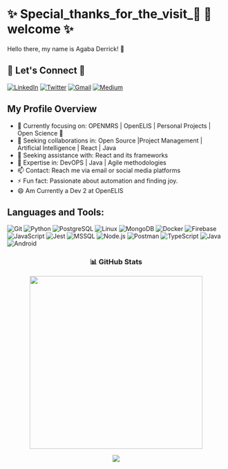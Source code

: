 # ✨ Special_thanks_for_the_visit_🌱 🌱 welcome ✨
Hello there, my name is Agaba Derrick! 👋

## 👯 Let's Connect 👯

[![LinkedIn](https://img.shields.io/badge/LinkedIn-Connect-blue)](https://www.linkedin.com/in/agaba-derrick-41b303221/)
[![Twitter](https://img.shields.io/badge/Twitter-Follow-blue)](https://twitter.com/djunior256)
[![Gmail](https://img.shields.io/badge/Gmail-Email-red)](mailto:agabaderrick18@gmail.com)
[![Medium](https://img.shields.io/badge/Medium-follow-black)](https://medium.com/@agabaderrick18)


## My Profile Overview

- 🔭 Currently focusing on: OPENMRS | OpenELIS | Personal Projects | Open Science 🌱
- 👯 Seeking collaborations in: Open Source |Project Management | Artificial Intelligence | React | Java
- 🤔 Seeking assistance with: React and its frameworks
- 💬 Expertise in: DevOPS | Java | Agile methodologies
- 📫 Contact: Reach me via email or social media platforms
- ⚡ Fun fact: Passionate about automation and finding joy.
- 😄 Am Currently a Dev 2 at OpenELIS 

## Languages and Tools:

![Git](https://img.shields.io/badge/-Git-F05032?logo=git&logoColor=white&style=plastic)
![Python](https://img.shields.io/badge/-Python-3776AB?logo=python&logoColor=white&style=plastic)
![PostgreSQL](https://img.shields.io/badge/-PostgreSQL-336791?logo=postgresql&logoColor=white&style=plastic)
![Linux](https://img.shields.io/badge/-Linux-FCC624?logo=linux&logoColor=black&style=plastic)
![MongoDB](https://img.shields.io/badge/-MongoDB-47A248?logo=mongodb&logoColor=white&style=plastic)
![Docker](https://img.shields.io/badge/-Docker-2496ED?logo=docker&logoColor=white&style=plastic)
![Firebase](https://img.shields.io/badge/-Firebase-FFCA28?logo=firebase&logoColor=black&style=plastic)
![JavaScript](https://img.shields.io/badge/-JavaScript-F7DF1E?logo=javascript&logoColor=black&style=plastic)
![Jest](https://img.shields.io/badge/-Jest-C21325?logo=jest&logoColor=white&style=plastic)
![MSSQL](https://img.shields.io/badge/-MSSQL-CC2927?logo=microsoft-sql-server&logoColor=white&style=plastic)
![Node.js](https://img.shields.io/badge/-Node.js-339933?logo=node.js&logoColor=white&style=plastic)
![Postman](https://img.shields.io/badge/-Postman-FF6C37?logo=postman&logoColor=white&style=plastic)
![TypeScript](https://img.shields.io/badge/-TypeScript-007ACC?logo=typescript&logoColor=white&style=plastic)
![Java](https://img.shields.io/badge/-Java-007396?logo=java&logoColor=white&style=plastic)
![Android](https://img.shields.io/badge/-Android-3DDC84?logo=android&logoColor=white&style=plastic)


<h3 align="center">📊 GitHub Stats</h3>

<p align="center">
  <img src="https://github-readme-stats.vercel.app/api?username=agaba-derrick&show_icons=true&count_private=true&theme=radical&hide_border=true" width="400" />
</p>

<p align="center">
  <img src="https://github-readme-stats.vercel.app/api/top-langs/?username=agaba-derrick&layout=compact&theme=radical&hide_border=true" />
</p>
